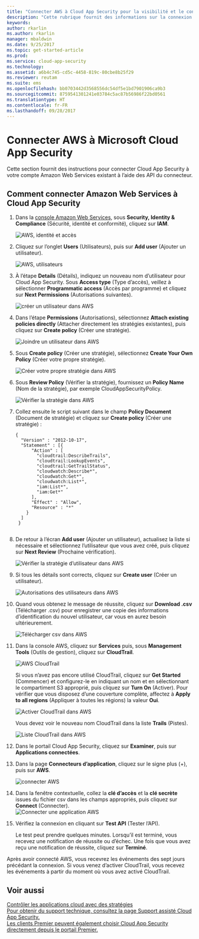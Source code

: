 ```yaml
---
title: "Connecter AWS à Cloud App Security pour la visibilité et le contrôle d’utilisation | Microsoft Docs"
description: "Cette rubrique fournit des informations sur la connexion de votre application AWS à Cloud App Security à l’aide du connecteur API."
keywords: 
author: rkarlin
ms.author: rkarlin
manager: mbaldwin
ms.date: 9/25/2017
ms.topic: get-started-article
ms.prod: 
ms.service: cloud-app-security
ms.technology: 
ms.assetid: a6b4c745-cd5c-4458-819c-80cbe8b25f29
ms.reviewer: reutam
ms.suite: ems
ms.openlocfilehash: bb0703442d3568556dc54df5e1bd7901906ca9b3
ms.sourcegitcommit: 8759541301241e03784c5ac87b56986f22bd0561
ms.translationtype: HT
ms.contentlocale: fr-FR
ms.lasthandoff: 09/28/2017
---
```

# <a name="connect-aws-to-microsoft-cloud-app-security"></a>Connecter AWS à Microsoft Cloud App Security
Cette section fournit des instructions pour connecter Cloud App Security à votre compte Amazon Web Services existant à l’aide des API du connecteur.  
  
## <a name="how-to-connect-amazon-web-services-to-cloud-app-security"></a>Comment connecter Amazon Web Services à Cloud App Security  
  
1.  Dans la [console Amazon Web Services](https://console.aws.amazon.com/), sous **Security, Identity & Compliance** (Sécurité, identité et conformité), cliquez sur **IAM**.  
  
     ![AWS, identité et accès](./media/aws-identity-and-access.png "AWS, identité et accès")  
  
2.  Cliquez sur l’onglet **Users** (Utilisateurs), puis sur **Add user** (Ajouter un utilisateur).  
  
     ![AWS, utilisateurs](./media/aws-users.png "AWS, utilisateurs")      
  
4.  À l’étape **Details** (Détails), indiquez un nouveau nom d’utilisateur pour Cloud App Security. Sous **Access type** (Type d’accès), veillez à sélectionner **Programmatic access** (Accès par programme) et cliquez sur **Next Permissions** (Autorisations suivantes).  

     ![créer un utilisateur dans AWS](./media/aws-create-user.png "Créer un utilisateur dans AWS")

5. Dans l’étape **Permissions** (Autorisations), sélectionnez **Attach existing policies directly** (Attacher directement les stratégies existantes), puis cliquez sur **Create policy** (Créer une stratégie).

   ![Joindre un utilisateur dans AWS](./media/aws-attach-user-policy.png "Joindre une stratégie d’utilisateur dans AWS")

6.  Sous **Create policy** (Créer une stratégie), sélectionnez **Create Your Own Policy** (Créer votre propre stratégie).
 
    ![Créer votre propre stratégie dans AWS](./media/aws-create-own-policy.png "Créer une stratégie dans AWS")
 
7.  Sous **Review Policy** (Vérifier la stratégie), fournissez un **Policy Name** (Nom de la stratégie), par exemple CloudAppSecurityPolicy.

    ![Vérifier la stratégie dans AWS](./media/aws-review-policy.png "Vérifier la stratégie dans AWS")

8. Collez ensuite le script suivant dans le champ **Policy Document** (Document de stratégie) et cliquez sur **Create policy** (Créer une stratégie) :
  
    ```     
    {  
      "Version" : "2012-10-17",  
      "Statement" : [{  
          "Action" : [  
            "cloudtrail:DescribeTrails",  
            "cloudtrail:LookupEvents",  
            "cloudtrail:GetTrailStatus",  
            "cloudwatch:Describe*",  
            "cloudwatch:Get*",  
            "cloudwatch:List*",  
            "iam:List*",  
            "iam:Get*"  
          ],  
          "Effect" : "Allow",  
          "Resource" : "*"  
        }  
      ]  
     }  
  
    ```  
  
9. De retour à l’écran **Add user** (Ajouter un utilisateur), actualisez la liste si nécessaire et sélectionnez l’utilisateur que vous avez créé, puis cliquez sur **Next Review** (Prochaine vérification).

   ![Vérifier la stratégie d’utilisateur dans AWS](./media/aws-review-user.png "Vérifier un utilisateur dans AWS")

10. Si tous les détails sont corrects, cliquez sur **Create user** (Créer un utilisateur).

    ![Autorisations des utilisateurs dans AWS](./media/aws-user-permissions.png "Vérifier les autorisations des utilisateurs dans AWS")

11. Quand vous obtenez le message de réussite, cliquez sur **Download .csv** (Télécharger .csv) pour enregistrer une copie des informations d’identification du nouvel utilisateur, car vous en aurez besoin ultérieurement.  

    ![Télécharger csv dans AWS](./media/aws-download-csv.png "Télécharger csv dans AWS")
  
10. Dans la console AWS, cliquez sur **Services** puis, sous **Management Tools** (Outils de gestion), cliquez sur **CloudTrail**.  
  
     ![AWS CloudTrail](./media/aws-cloudtrail.png "AWS CloudTrail")  
  
    Si vous n’avez pas encore utilisé CloudTrail, cliquez sur **Get Started** (Commencer) et configurez-le en indiquant un nom et en sélectionnant le compartiment S3 approprié, puis cliquez sur **Turn On** (Activer). Pour vérifier que vous disposez d’une couverture complète, affectez à **Apply to all regions** (Appliquer à toutes les régions) la valeur **Oui**.
  
       ![Activer CloudTrail dans AWS](./media/aws-turnon-cloudtrail.png "Activer CloudTrail dans AWS")
  
    Vous devez voir le nouveau nom CloudTrail dans la liste **Trails** (Pistes).
    
      ![Liste CloudTrail dans AWS](./media/aws-cloudtrail-list.png "Liste CloudTrail dans AWS")
  
11. Dans le portail Cloud App Security, cliquez sur **Examiner**, puis sur **Applications connectées**.  
  
12. Dans la page **Connecteurs d’application**, cliquez sur le signe plus (+), puis sur **AWS**.  
  
     ![connecter AWS](./media/connect-aws.png "connecter AWS")  
  
13. Dans la fenêtre contextuelle, collez la **clé d’accès** et la **clé secrète** issues du fichier csv dans les champs appropriés, puis cliquez sur **Connect** (Connecter).  
   ![Connecter une application AWS](./media/aws-connect-app.png "Connecter une application AWS") 
  
14. Vérifiez la connexion en cliquant sur **Test API** (Tester l’API).  
  
     Le test peut prendre quelques minutes. Lorsqu’il est terminé, vous recevez une notification de réussite ou d’échec. Une fois que vous avez reçu une notification de réussite, cliquez sur **Terminé**.  
  
Après avoir connecté AWS, vous recevrez les événements des sept jours précédant la connexion. Si vous venez d’activer CloudTrail, vous recevez les événements à partir du moment où vous avez activé CloudTrail.
  
## <a name="see-also"></a>Voir aussi  
[Contrôler les applications cloud avec des stratégies](control-cloud-apps-with-policies.md)   
[Pour obtenir du support technique, consultez la page Support assisté Cloud App Security.](http://support.microsoft.com/oas/default.aspx?prid=16031)   
[Les clients Premier peuvent également choisir Cloud App Security directement depuis le portail Premier.](https://premier.microsoft.com/)  
  
  